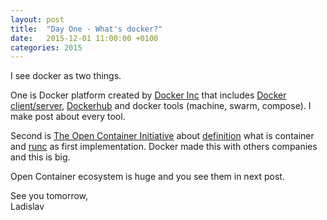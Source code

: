 ```yaml
---
layout: post
title:  "Day One - What's docker?"
date:   2015-12-01 11:00:00 +0100
categories: 2015
---
```


I see docker as two things.

One is Docker platform created by [Docker Inc](http://www.docker.com) that includes [Docker client/server](https://github.com/docker/docker), [Dockerhub](https://hub.docker.com/) and docker tools (machine, swarm, compose). I make post about every tool.

Second is [The Open Container Initiative](https://www.opencontainers.org/) about [definition](https://github.com/opencontainers/specs) what is container and [runc](https://github.com/opencontainers/runc) as first implementation. Docker made this with others companies and this is big.

Open Container ecosystem is huge and you see them in next post.

See you tomorrow,<br>
Ladislav
